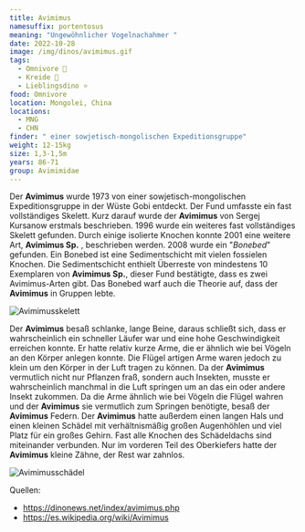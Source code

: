 ```yaml
---
title: Avimimus
namesuffix: portentosus
meaning: "Ungewöhnlicher Vogelnachahmer "
date: 2022-10-28
image: /img/dinos/avimimus.gif
tags:
  - Omnivore 🍴
  - Kreide 🦴
  - Lieblingsdino ⭐
food: Omnivore
location: Mongolei, China
locations:
  - MNG
  - CHN
finder: " einer sowjetisch-mongolischen Expeditionsgruppe"
weight: 12-15kg
size: 1,3-1,5m
years: 86-71
group: Avimimidae
---
```

Der **Avimimus** wurde 1973 von einer sowjetisch-mongolischen Expeditionsgruppe in der Wüste Gobi entdeckt. Der Fund umfasste ein fast vollständiges Skelett. Kurz darauf wurde der **Avimimus** von Sergej Kursanow erstmals beschrieben. 1996 wurde ein weiteres fast vollständiges Skelett gefunden. Durch einige isolierte Knochen konnte 2001 eine weitere Art, **Avimimus Sp.** , beschrieben werden. 2008 wurde ein "*Bonebed*" gefunden. Ein Bonebed ist eine Sedimentschicht mit vielen fossielen Knochen. Die Sedimentschicht enthielt Überreste von mindestens 10 Exemplaren von **Avimimus Sp.**, dieser Fund bestätigte, dass es zwei Avimimus-Arten gibt. Das Bonebed warf auch die Theorie auf, dass der **Avimimus** in Gruppen lebte.

![Avimimusskelett](/img/dinos/avimimus_skeleton.jpg)

Der **Avimimus** besaß schlanke, lange Beine, daraus schließt sich, dass er wahrscheinlich ein schneller Läufer war und eine hohe Geschwindigkeit erreichen konnte. Er hatte relativ kurze Arme, die er ähnlich wie bei Vögeln an den Körper anlegen konnte. Die Flügel artigen Arme waren jedoch zu klein um den Körper in der Luft tragen zu können. Da der **Avimimus** vermutlich nicht nur Pflanzen fraß, sondern auch Insekten, musste er wahrscheinlich manchmal in die Luft springen um an das ein oder andere Insekt zukommen. Da die Arme ähnlich wie bei Vögeln die Flügel wahren und der **Avimimus** sie vermutlich zum Springen benötigte, besaß der **Avimimus** Federn. Der **Avimimus** hatte außerdem einen langen Hals und einen kleinen Schädel mit verhältnismäßig großen Augenhöhlen und viel Platz für ein großes Gehirn. Fast alle Knochen des Schädeldachs sind miteinander verbunden. Nur im vorderen Teil des Oberkiefers hatte der **Avimimus** kleine Zähne, der Rest war zahnlos. 

![Avimimusschädel](/img/dinos/avimimus.jpg)

Quellen: 

* <https://dinonews.net/index/avimimus.php>
* <https://es.wikipedia.org/wiki/Avimimus>